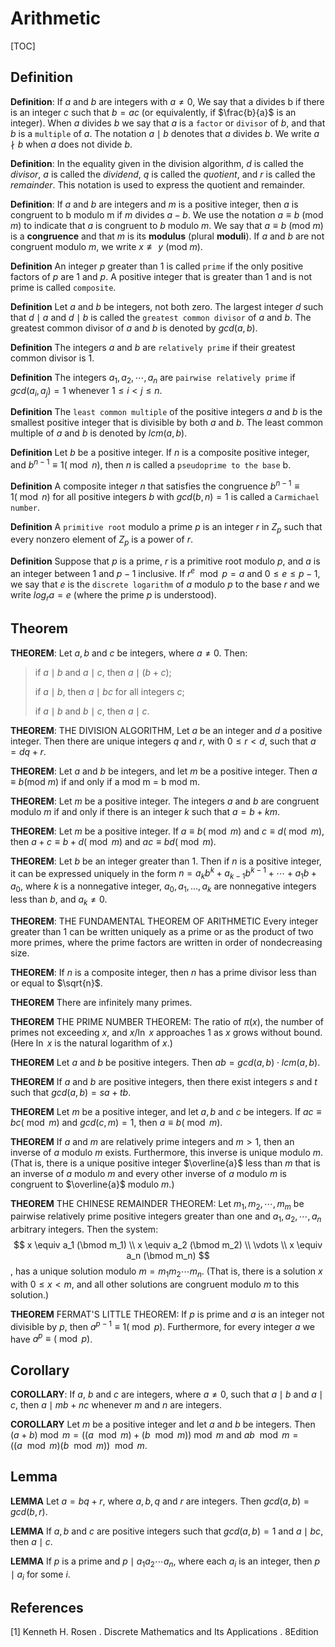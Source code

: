 # Arithmetic

[TOC]



## Definition

**Definition**: If $a$ and $b$ are integers with $a \neq 0$, We say that $\text{a divides b}$ if there is an integer $c$ such that $b = ac$ (or equivalently, if $\frac{b}{a}$ is an integer). When $a$ divides $b$ we say that $a$ is a `factor` or `divisor` of $b$, and that $b$ is a `multiple` of $a$. The notation $a \mid b$ denotes that $a$ divides $b$. We write $a \nmid b$ when $a$ does not divide $b$.

**Definition**: In the equality given in the division algorithm, $d$ is called the $divisor$, $a$ is called the $dividend$, $q$ is called the $quotient$, and $r$ is called the $remainder$. This notation is used to express the quotient and remainder.

**Definition**: If $a$ and $b$ are integers and $m$ is a positive integer, then $a$ is $\text{congruent to b modulo m}$ if $m$ divides $a - b$. We use the notation $a \equiv b$ (mod $m$) to indicate that $a$ is congruent to $b$ modulo $m$. We say that $a \equiv b$ (mod $m$) is a **congruence** and that $m$ is its **modulus** (plural **moduli**). If $a$ and $b$ are not congruent modulo $m$, we write $x \not\equiv y$ (mod $m$).

**Definition** An integer $p$ greater than 1 is called `prime` if the only positive factors of $p$ are 1 and $p$. A positive integer that is greater than 1 and is not prime is called `composite`.

**Definition** Let $a$ and $b$ be integers, not both zero. The largest integer $d$ such that $d \mid a$ and $d \mid b$ is called the `greatest common divisor` of $a$ and $b$. The greatest common divisor of $a$ and $b$ is denoted by $gcd(a, b)$.

**Definition** The integers $a$ and $b$ are `relatively prime` if their greatest common divisor is 1.

**Definition** The integers $a_1, a_2, \cdots, a_n$ are `pairwise relatively prime` if $gcd(a_i, a_j) = 1$ whenever $1 \leq i < j \leq n$.

**Definition** The `least common multiple` of the positive integers $a$ and $b$ is the smallest positive integer that is divisible by both $a$ and $b$. The least common multiple of $a$ and $b$ is denoted by $lcm(a, b)$.

**Definition** Let $b$ be a positive integer. If $n$ is a composite positive integer, and $b^{n - 1} \equiv 1 (\bmod n)$, then $n$ is called a `pseudoprime to the base` b.

**Definition** A composite integer $n$ that satisfies the congruence $b^{n - 1} \equiv 1 (\bmod n)$ for all positive integers $b$ with $gcd(b, n) = 1$ is called a `Carmichael number`.

**Definition** A `primitive root` modulo a prime $p$ is an integer $r$ in $Z_{p}$ such that every nonzero element of $Z_{p}$ is a power of $r$.

**Definition** Suppose that $p$ is a prime, $r$ is a primitive root modulo $p$, and $a$ is an integer between 1 and $p - 1$ inclusive. If $r^{e}\ \bmod p = a$ and $0 \leq e \leq p - 1$, we say that $e$ is the `discrete logarithm` of $a$ modulo $p$ to the base $r$ and we write $log_{r}a = e$ (where the prime $p$ is understood).



## Theorem

**THEOREM**: Let $a, b$ and $c$ be integers, where $a \neq 0$. Then:

> if $a \mid b$ and $a \mid c$, then $a \mid (b + c)$;
>
> if $a \mid b$, then $a \mid bc$ for all integers $c$;
>
> if $a \mid b$ and $b \mid c$, then $a \mid c$.

**THEOREM**: THE DIVISION ALGORITHM, Let $a$ be an integer and $d$ a positive integer. Then there are unique integers $q$ and $r$, with $0 \leq r < d$, such that $a = dq + r$.

**THEOREM**: Let $a$ and $b$ be integers, and let $m$ be a positive integer. Then $a \equiv b$(mod $m$) if and only if $\text{a mod m = b mod m}$.

**THEOREM**: Let $m$ be a positive integer. The integers $a$ and $b$ are congruent modulo $m$ if and only if there is an integer $k$ such that $a = b + km$.

**THEOREM**: Let $m$ be a positive integer. If $a \equiv b (\bmod m)$ and $c \equiv d (\bmod m)$, then $a + c \equiv b + d (\bmod m)$ and $ac \equiv bd(\bmod m)$.

**THEOREM**: Let $b$ be an integer greater than 1. Then if $n$ is a positive integer, it can be expressed uniquely in the form $n = a_{k}b^{k} + a_{k-1}b^{k-1} + \cdots + a_{1}b + a_{0}$, where $k$ is a nonnegative integer, $a_0, a_1, ..., a_k$ are nonnegative integers less than $b$, and $a_{k} \neq 0$.

**THEOREM**: THE FUNDAMENTAL THEOREM OF ARITHMETIC Every integer greater than 1 can be written uniquely as a prime or as the product of two more primes, where the prime factors are written in order of nondecreasing size.

**THEOREM**: If $n$ is a composite integer, then $n$ has a prime divisor less than or equal to $\sqrt{n}$.

**THEOREM** There are infinitely many primes.

**THEOREM** THE PRIME NUMBER THEOREM: The ratio of $\pi(x)$, the number of primes not exceeding $x$, and $x / \ln\ x$ approaches 1 as $x$ grows without bound. (Here $\ln\ x$ is the natural logarithm of $x$.)

**THEOREM** Let $a$ and $b$ be positive integers. Then $ab = gcd(a, b) \cdot lcm(a, b)$.

**THEOREM** If $a$ and $b$ are positive integers, then there exist integers $s$ and $t$ such that $gcd(a, b) = sa + tb$.

**THEOREM** Let $m$ be a positive integer, and let $a, b$ and $c$ be integers. If $ac \equiv bc (\bmod m)$ and $gcd(c, m) = 1$, then $a \equiv b (\bmod m)$.

**THEOREM** If $a$ and $m$ are relatively prime integers and $m > 1$, then an inverse of $a$ modulo $m$ exists. Furthermore, this inverse is unique modulo $m$. (That is, there is a unique positive integer $\overline{a}$ less than $m$ that is an inverse of $a$ modulo $m$ and every other inverse of $a$ modulo $m$ is congruent to $\overline{a}$ modulo $m$.)

**THEOREM** THE CHINESE REMAINDER THEOREM: Let $m_1, m_2, \cdots, m_m$ be pairwise relatively prime positive integers greater than one and $a_1, a_2, \cdots, a_n$ arbitrary integers. Then the system:
$$
x \equiv a_1 (\bmod m_1) \\
x \equiv a_2 (\bmod m_2) \\
\vdots \\
x \equiv a_n (\bmod m_n)
$$
, has a unique solution modulo $m = m_1 m_2 \cdots m_n$. (That is, there is a solution $x$ with $0 \leq x < m$, and all other solutions are congruent modulo $m$ to this solution.)

**THEOREM** FERMAT'S LITTLE THEOREM: If $p$ is prime and $a$ is an integer not divisible by $p$, then $a^{p - 1} \equiv 1 (\bmod p)$. Furthermore, for every integer $a$ we have $a^{p} \equiv (\bmod p)$.



## Corollary

**COROLLARY**: If $a$, $b$ and $c$ are integers, where $a \neq 0$, such that $a \mid b$ and $a \mid c$, then $a \mid mb + nc$ whenever $m$ and $n$ are integers.

**COROLLARY** Let $m$ be a positive integer and let $a$ and $b$ be integers. Then $(a + b)\bmod m = ((a\ \bmod m) + (b\ \bmod m)) \bmod m$ and $ab\ \bmod m = ((a\ \bmod m)(b\ \bmod m))\ \bmod m$.



## Lemma

**LEMMA** Let $a = bq + r$, where $a, b, q$ and $r$ are integers. Then $gcd(a, b) = gcd(b, r)$.

**LEMMA** If $a, b$ and $c$ are positive integers such that $gcd(a, b) = 1$ and $a \mid bc$, then $a \mid c$.

**LEMMA** If $p$ is a prime and $p \mid a_1 a_2 \cdots a_n$, where each $a_i$ is an integer, then $p \mid a_i$ for some $i$.



## References

[1] Kenneth H. Rosen . Discrete Mathematics and Its Applications . 8Edition
